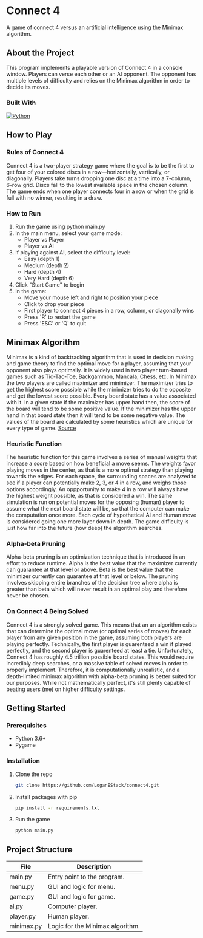 <!-- INTRODUCTION -->
# Connect 4
A game of connect 4 versus an artificial intelligence using the Minimax algorithm.


<!-- ABOUT -->
## About the Project
This program implements a playable version of Connect 4 in a console window. Players can verse each other
or an AI opponent. The opponent has multiple levels of difficulty and relies on the Minimax algorithm 
in order to decide its moves.

### Built With
[![Python][Python]][python-url]


<!-- HOW TO PLAY -->
## How to Play

### Rules of Connect 4
Connect 4 is a two-player strategy game where the goal is to be the first to get four of your colored discs in a row—horizontally, vertically, or diagonally. Players take turns dropping one disc at a time into a 7-column, 6-row grid. Discs fall to the lowest available space in the chosen column. The game ends when one player connects four in a row or when the grid is full with no winner, resulting in a draw.

### How to Run
1. Run the game using python main.py
2. In the main menu, select your game mode:
   - Player vs Player
   - Player vs AI
3. If playing against AI, select the difficulty level:
   - Easy (depth 1)
   - Medium (depth 2)
   - Hard (depth 4)
   - Very Hard (depth 6)
4. Click "Start Game" to begin
5. In the game:
   - Move your mouse left and right to position your piece
   - Click to drop your piece
   - First player to connect 4 pieces in a row, column, or diagonally wins
   - Press 'R' to restart the game
   - Press 'ESC' or 'Q' to quit


<!-- MINIMAX -->
## Minimax Algorithm
Minimax is a kind of backtracking algorithm that is used in decision making and game theory to find the optimal move for a player, assuming that your opponent also plays optimally. It is widely used in two player turn-based games such as Tic-Tac-Toe, Backgammon, Mancala, Chess, etc.
In Minimax the two players are called maximizer and minimizer. The maximizer tries to get the highest score possible while the minimizer tries to do the opposite and get the lowest score possible.
Every board state has a value associated with it. In a given state if the maximizer has upper hand then, the score of the board will tend to be some positive value. If the minimizer has the upper hand in that board state then it will tend to be some negative value. The values of the board are calculated by some heuristics which are unique for every type of game.
[Source](https://www.geeksforgeeks.org/minimax-algorithm-in-game-theory-set-1-introduction/)

### Heuristic Function
The heuristic function for this game involves a series of manual weights that increase a score based on how beneficial a move seems. The weights favor playing moves in the center, as that is a more optimal strategy than playing towards the edges. For each space, the surrounding spaces are analyzed to see if a player can potentially make 2, 3, or 4 in a row, and weighs those options accordingly. An oppportunity to make 4 in a row will always have the highest weight possible, as that is considered a win. The same simulation is run on potential moves for the opposing (human) player to assume what the next board state will be, so that the computer can make the computation once more. Each cycle of hypothetical AI and Human move is considered going one more layer down in depth. The game difficulty is just how far into the future (how deep) the algorithm searches. 

### Alpha-beta Pruning
Alpha-beta pruning is an optimization technique that is introduced in an effort to reduce runtime. Alpha is the best value that the maximizer currently can guarantee at that level or above. Beta is the best value that the minimizer currently can guarantee at that level or below. The pruning involves skipping entire branches of the decision tree where alpha is greater than beta which will never result in an optimal play and therefore never be chosen.

### On Connect 4 Being Solved
Connect 4 is a strongly solved game. This means that an an algorithm exists that can determine the optimal move (or optimal series of moves) for each player from any given position in the game, assuming both players are playing perfectly. Technically, the first player is guarenteed a win if played perfectly, and the second player is guarenteed at least a tie. Unfortunately, Connect 4 has roughly 4.5 trillion possible board states. This would require incredibly deep searches, or a massive table of solved moves in order to properly implement. Therefore, it is computationally unrealistic, and a depth-limited minimax algorithm with alpha-beta pruning is better suited for our purposes. While not mathematically perfect, it's still plenty capable of beating users (me) on higher difficulty settings.


<!-- GETTING STARTED -->
## Getting Started

### Prerequisites
- Python 3.6+
- Pygame

### Installation
1. Clone the repo
   ```sh
   git clone https://github.com/LoganEStack/connect4.git
   ```
2. Install packages with pip
   ```sh
   pip install -r requirements.txt
   ```
3. Run the game
   ```sh
   python main.py
   ```


<!-- STRUCTURE -->
## Project Structure
| File        | Description
| ----------- | ------------------------
| main.py     | Entry point to the program.
| menu.py     | GUI and logic for menu.
| game.py     | GUI and logic for game.
| ai.py       | Computer player.
| player.py   | Human player.
| minimax.py  | Logic for the Minimax algorithm.


<!-- MARKDOWN LINKS & IMAGES -->
[Python]: https://img.shields.io/badge/python-3670A0?style=for-the-badge&logo=python&logoColor=ffdd54
[python-url]: https://www.python.org/